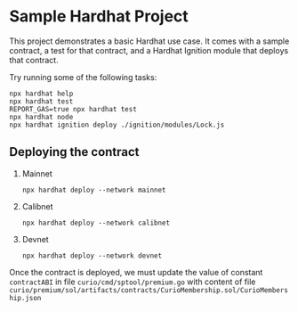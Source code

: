 # Sample Hardhat Project

This project demonstrates a basic Hardhat use case. It comes with a sample contract, a test for that contract, and a Hardhat Ignition module that deploys that contract.

Try running some of the following tasks:

```shell
npx hardhat help
npx hardhat test
REPORT_GAS=true npx hardhat test
npx hardhat node
npx hardhat ignition deploy ./ignition/modules/Lock.js
```

## Deploying the contract
1. Mainnet
    ```shell
   npx hardhat deploy --network mainnet
   ```
   
2. Calibnet
    ```shell
   npx hardhat deploy --network calibnet
   ```
   
3. Devnet
    ```shell
   npx hardhat deploy --network devnet
   ```

Once the contract is deployed, we must update the value of constant `contractABI` in file `curio/cmd/sptool/premium.go` with content of file `curio/premium/sol/artifacts/contracts/CurioMembership.sol/CurioMembership.json`
